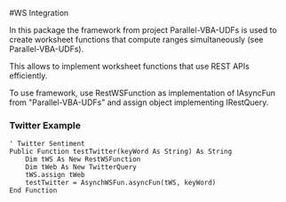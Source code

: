 #WS Integration

In this package the framework from project Parallel-VBA-UDFs is used to create worksheet functions that compute ranges simultaneously (see Parallel-VBA-UDFs).

This allows to implement worksheet functions that use REST APIs efficiently.

To use framework, use RestWSFunction as implementation of IAsyncFun from "Parallel-VBA-UDFs" and assign object implementing IRestQuery.

### Twitter Example

```VB.net
' Twitter Sentiment
Public Function testTwitter(keyWord As String) As String
    Dim tWS As New RestWSFunction
    Dim tWeb As New TwitterQuery
    tWS.assign tWeb
    testTwitter = AsynchWSFun.asyncFun(tWS, keyWord)
End Function
```